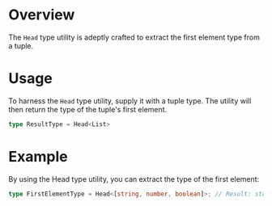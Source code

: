 # Overview
The `Head` type utility is adeptly crafted to extract the first element type from a tuple.

# Usage
To harness the `Head` type utility, supply it with a tuple type. The utility will then return the type of the tuple's first element.
```typescript
type ResultType = Head<List>
```
# Example
By using the Head type utility, you can extract the type of the first element:
```typescript
type FirstElementType = Head<[string, number, boolean]>; // Result: string
```
